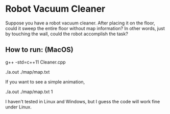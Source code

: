 # Robot Vacuum Cleaner

Suppose you have a robot vacuum cleaner. After placing it on the floor, could it sweep the entire floor without map information? In other words, just by touching the wall, could the robot accomplish the task?

## How to run: (MacOS)
g++ -std=c++11 Cleaner.cpp

./a.out ./map/map.txt

If you want to see a simple animation,

./a.out ./map/map.txt 1

I haven't tested in Linux and Windows, but I guess the code will work fine under Linux.
